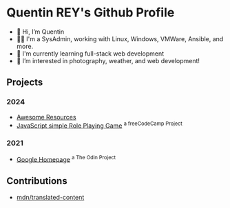 # Quentin REY's Github Profile

- 👋 Hi, I’m Quentin
- 👨‍💻 I'm a SysAdmin, working with Linux, Windows, VMWare, Ansible, and more.
- 🌱 I'm currently learning full-stack web development
- 👀 I’m interested in photography, weather, and web development!

## Projects

### 2024

- [Awesome Resources](https://github.com/quentin-rey/awesome-resources)
- [JavaScript simple Role Playing Game](https://github.com/quentin-rey/fcc-role-playing-game) <sup>a freeCodeCamp Project</sup>

### 2021

- [Google Homepage](https://github.com/quentin-rey/google-homepage) <sup>a The Odin Project</sup>

## Contributions

- [mdn/translated-content](https://github.com/mdn/translated-content)
